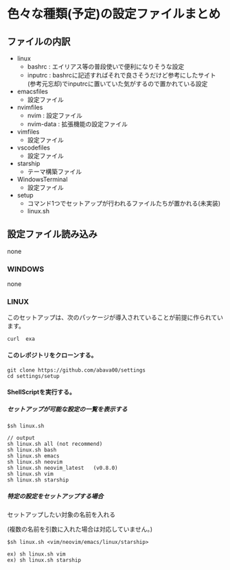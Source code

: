 # 色々な種類(予定)の設定ファイルまとめ
## ファイルの内訳
- linux
  - bashrc  : エイリアス等の普段使いで便利になりそうな設定
  - inputrc : bashrcに記述すればそれで良さそうだけど参考にしたサイト(参考元忘却)でinputrcに置いていた気がするので置かれている設定
- emacsfiles
  - 設定ファイル
- nvimfiles
  - nvim      : 設定ファイル
  - nvim-data : 拡張機能の設定ファイル
- vimfiles
  - 設定ファイル
- vscodefiles
  - 設定ファイル
- starship
  - テーマ構築ファイル
- WindowsTerminal
  - 設定ファイル
- setup
  - コマンド1つでセットアップが行われるファイルたちが置かれる(未実装)
  - linux.sh

## 設定ファイル読み込み

none

### WINDOWS

none

### LINUX

このセットアップは、次のパッケージが導入されていることが前提に作られています。

`
curl  exa
`


#### このレポジトリをクローンする。

```
git clone https://github.com/abava00/settings
cd settings/setup
```

#### ShellScriptを実行する。

##### セットアップが可能な設定の一覧を表示する
```
$sh linux.sh

// output
sh linux.sh all (not recommend)
sh linux.sh bash
sh linux.sh emacs
sh linux.sh neovim
sh linux.sh neovim_latest   (v0.8.0)
sh linux.sh vim
sh linux.sh starship

```

##### 特定の設定をセットアップする場合

セットアップしたい対象の名前を入れる

(複数の名前を引数に入れた場合は対応していません。)
```
$sh linux.sh <vim/neovim/emacs/linux/starship>

ex) sh linux.sh vim
ex) sh linux.sh starship
```

